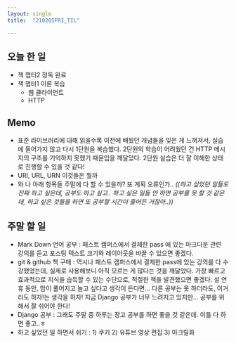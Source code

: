 ```yaml
---
layout: single
title:  "210205FRI_TIL"

---
```


## 오늘 한 일

* 책 챕터2 정독 완료
* 책 챕터1 이론 복습
  * 웹 클라이언트
  * HTTP

## Memo

* 표준 라이브러리에 대해 읽을수록 이전에 배웠던 개념들을 잊은 게 느껴져서, 실습에 들어가지 않고 다시 1단원을 복습했다. 2단원의 학습이 어려웠던 건 HTTP 메시지의 구조를 기억하지 못했기 때문임을 깨달았다. 2단원 실습은 더 잘 이해한 상태로 진행할 수 있을 것 같다!
* URI, URL, URN 이것들은 뭘까
* 와 나 아래 항목들 주말에 다 할 수 있을까? 또 계획 오류인가.. *((하고 싶었던 일들도 진짜 하고 싶은데, 공부도 하고 싶고.. 하고 싶은 일들 안 하면 공부를 못 할 것 같은데, 하고 싶은 것들을 하면 또 공부할 시간이 줄어든 거잖아..))*

## 주말 할 일

* Mark Down 언어 공부 : 패스트 캠퍼스에서 결제한 pass 에 있는 마크다운 관련 강의를 듣고 포스팅 텍스트 크기와 레이아웃을 바꿀 수 있으면 좋겠다.
* git & github 책 구매 : 역시나 패스트 캠퍼스에서 결제한 pass에 있는 강의를 다 수강했었는데, 실제로 사용해보니 아직 모르는 게 많다는 것을 깨달았다. 가장 빠르고 효과적으로 지식을 습득할 수 있는 수단으로, 적절한 책을 발견했으면 좋겠다. 설 연휴 동안, 맘이 풀어지고 놀고 싶다고 생각이 든다면... 다른 공부는 못 하더라도, 이거라도 하자!는 생각을 하자! 지금 Django 공부가 너무 느려지고 있지만... 공부를 위해서 잘 쉬어야 한다!
* Django 공부 : 그래도 주말 중 하루는 장고 공부를 하면 좋을 것 같은데. 이틀 다 하면 좋고..ㅎ
* 하고 싶었던 일 하면서 쉬기 : 1) 쿠키 2) 유튜브 영상 편집 3) 아크릴화